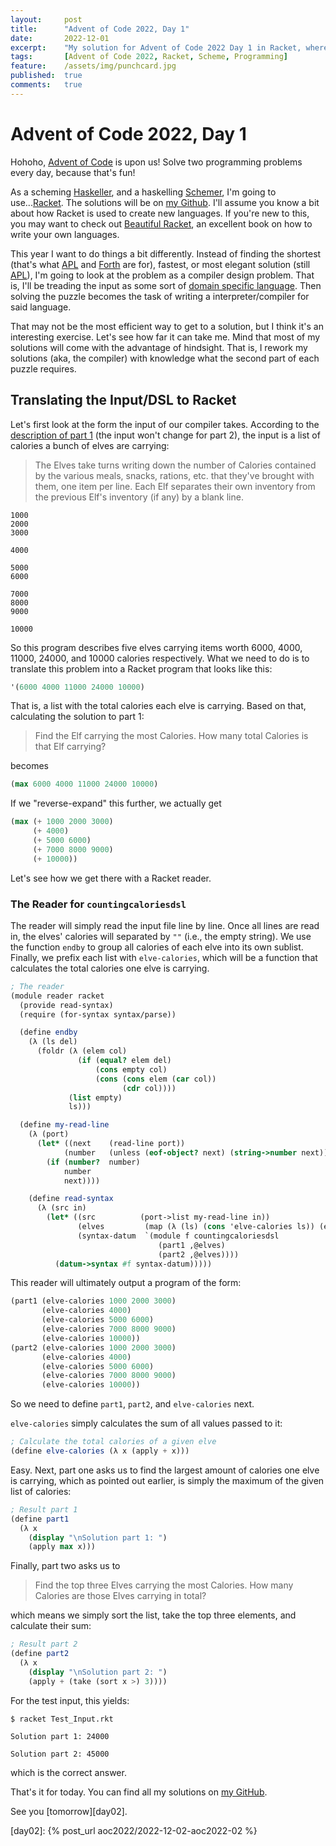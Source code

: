 ```yaml
---
layout:     post
title:      "Advent of Code 2022, Day 1"
date:       2022-12-01
excerpt:    "My solution for Advent of Code 2022 Day 1 in Racket, where we count calories"
tags:       [Advent of Code 2022, Racket, Scheme, Programming]
feature:    /assets/img/punchcard.jpg
published:  true
comments:   true
---
```

# Advent of Code 2022, Day 1

Hohoho, [Advent of Code][aoc] is upon us! Solve two programming problems every day, because that's fun!

As a scheming [Haskeller][hask], and a haskelling [Schemer][scm], I'm going to use...[Racket][rkt]. The solutions will be on [my Github][gh]. I'll assume you know a bit about how Racket is used to create new languages. If you're new to this, you may want to check out [Beautiful Racket][br], an excellent book on how to write your own languages.

This year I want to do things a bit differently. Instead of finding the shortest (that's what [APL][apl] and [Forth][forth] are for), fastest, or most elegant solution (still [APL][apl]), I'm going to look at the problem as a compiler design problem. That is, I'll be treading the input as some sort of [domain specific language][dsl]. Then solving the puzzle becomes the task of writing a interpreter/compiler for said language.

That may not be the most efficient way to get to a solution, but I think it's an interesting exercise. Let's see how far it can take me. Mind that most of my solutions will come with the advantage of hindsight. That is, I rework my solutions (aka, the compiler) with knowledge what the second part of each puzzle requires.

## Translating the Input/DSL to Racket

Let's first look at the form the input of our compiler takes. According to the [description of part 1][aoc01] (the input won't change for part 2), the input is a list of calories a bunch of elves are carrying:

>The Elves take turns writing down the number of Calories contained by the various meals, snacks, rations, etc. that they've brought with them, one item per line. Each Elf separates their own inventory from the previous Elf's inventory (if any) by a blank line.

```
1000
2000
3000

4000

5000
6000

7000
8000
9000

10000
```

So this program describes five elves carrying items worth 6000, 4000, 11000, 24000, and 10000 calories respectively. What we need to do is to translate this problem into a Racket program that looks like this:

```scheme
'(6000 4000 11000 24000 10000)
```

That is, a list with the total calories each elve is carrying. Based on that, calculating the solution to part 1:

>Find the Elf carrying the most Calories. How many total Calories is that Elf carrying?

becomes

```scheme
(max 6000 4000 11000 24000 10000)
```

If we "reverse-expand" this further, we actually get

```scheme
(max (+ 1000 2000 3000)
     (+ 4000)
     (+ 5000 6000)
     (+ 7000 8000 9000)
     (+ 10000))
```

Let's see how we get there with a Racket reader.

### The Reader for `countingcaloriesdsl`

The reader will simply read the input file line by line. Once all lines are read in, the elves' calories will separated by `""` (i.e., the empty string). We use the function `endby` to group all calories of each elve into its own sublist. Finally, we prefix each list with `elve-calories`, which will be a function that calculates the total calories one elve is carrying.

```scheme
; The reader
(module reader racket
  (provide read-syntax)
  (require (for-syntax syntax/parse))

  (define endby
    (λ (ls del)
      (foldr (λ (elem col)
               (if (equal? elem del)
                   (cons empty col)
                   (cons (cons elem (car col))
                         (cdr col))))
             (list empty)
             ls)))

  (define my-read-line
    (λ (port)
      (let* ((next    (read-line port))
            (number   (unless (eof-object? next) (string->number next))))
        (if (number?  number)
            number
            next))))

    (define read-syntax
      (λ (src in)
        (let* ((src          (port->list my-read-line in))
               (elves         (map (λ (ls) (cons 'elve-calories ls)) (endby (cdr src) "")))
               (syntax-datum  `(module f countingcaloriesdsl
                                 (part1 ,@elves)
                                 (part2 ,@elves))))
          (datum->syntax #f syntax-datum)))))
```

This reader will ultimately output a program of the form:

```scheme
(part1 (elve-calories 1000 2000 3000)
       (elve-calories 4000)
       (elve-calories 5000 6000)
       (elve-calories 7000 8000 9000)
       (elve-calories 10000))
(part2 (elve-calories 1000 2000 3000)
       (elve-calories 4000)
       (elve-calories 5000 6000)
       (elve-calories 7000 8000 9000)
       (elve-calories 10000))
```

So we need to define `part1`, `part2`, and `elve-calories` next.

`elve-calories` simply calculates the sum of all values passed to it:

```scheme
; Calculate the total calories of a given elve
(define elve-calories (λ x (apply + x)))
```

Easy. Next, part one asks us to find the largest amount of calories one elve is carrying, which as pointed out earlier, is simply the maximum of the given list of calories:

```scheme
; Result part 1
(define part1
  (λ x
    (display "\nSolution part 1: ")
    (apply max x)))
```

Finally, part two asks us to

>Find the top three Elves carrying the most Calories. How many Calories are those Elves carrying in total?

which means we simply sort the list, take the top three elements, and calculate their sum:

```scheme
; Result part 2
(define part2
  (λ x
    (display "\nSolution part 2: ")
    (apply + (take (sort x >) 3))))
```

For the test input, this yields:

```
$ racket Test_Input.rkt

Solution part 1: 24000

Solution part 2: 45000
```

which is the correct answer.

That's it for today. You can find all my solutions on [my GitHub][gh].

See you [tomorrow][day02].

[br]: https://beautifulracket.com
[aoc]: https://adventofcode.com/2022
[aoc01]: https://adventofcode.com/2022/day/1
[hask]: https://wiki.haskell.org/Haskell
[scm]: https://en.wikipedia.org/wiki/Scheme_(programming_language)
[chez]: https://cisco.github.io/ChezScheme/
[ghc]: https://www.haskell.org/ghc/
[apl]: https://en.wikipedia.org/wiki/APL_(programming_language)
[rkt]: https://racket-lang.org
[forth]: https://en.wikipedia.org/wiki/Forth_(programming_language)
[dsl]: https://en.wikipedia.org/wiki/Domain-specific_language
[gh]: https://github.com/georgjz/advent-of-code-2022
[comp]: https://en.wikipedia.org/wiki/Function_composition_(computer_science)
[pure]: https://en.wikipedia.org/wiki/Pure_function
[day02]: {% post_url aoc2022/2022-12-02-aoc2022-02 %}